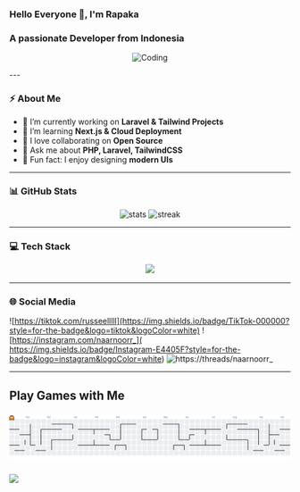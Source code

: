 ### Hello Everyone 👋, I'm Rapaka
<h3>A passionate Developer from Indonesia</h3>

<p align="center">
  <img src="https://raw.githubusercontent.com/abhisheknaiidu/abhisheknaiidu/master/code.gif" alt="Coding" width="300"/>
</p>
---

### ⚡ About Me
- 🔭 I’m currently working on **Laravel & Tailwind Projects**  
- 🌱 I’m learning **Next.js & Cloud Deployment**  
- 👯 I love collaborating on **Open Source**  
- 💬 Ask me about **PHP, Laravel, TailwindCSS**  
- 🎯 Fun fact: I enjoy designing **modern UIs**  

---

### 📊 GitHub Stats
<p align="center">
  <img src="https://github-readme-stats.vercel.app/api?username=Russell2530&show_icons=true&theme=radical" alt="stats" height="165"/>
  <img src="https://streak-stats.demolab.com/?user=Russell2530&theme=radical" alt="streak" height="165"/>
</p>

---

### 💻 Tech Stack
<p align="center">
  <img src="https://skillicons.dev/icons?i=html,css,js,php,laravel,tailwind,react,nodejs,figma,laravel,github,vscode" />
</p>

---


### 🌐 Social Media
![https://tiktok.com/russeelllll](https://img.shields.io/badge/TikTok-000000?style=for-the-badge&logo=tiktok&logoColor=white) ![https://instagram.com/naarnoorr_](    https://img.shields.io/badge/Instagram-E4405F?style=for-the-badge&logo=instagram&logoColor=white) ![https://threads/naarnoorr_](https://img.shields.io/badge/Threads-000000?style=for-the-badge&logo=Threads&logoColor=white)

---

<h2 align="left">Play Games with Me</h2>

###

<picture>
  <source media="(prefers-color-scheme: dark)" srcset="https://raw.githubusercontent.com/Russell2530/Russell2530/output/pacman-contribution-graph-dark.svg">
  <source media="(prefers-color-scheme: light)" srcset="https://raw.githubusercontent.com/Russell2530/Russell2530/output/pacman-contribution-graph.svg">
  <img alt="pacman contribution graph" src="https://raw.githubusercontent.com/Russell2530/Russell2530/output/pacman-contribution-graph.svg">
</picture>

###


###

<!-- Wave animation footer -->
<img src="https://capsule-render.vercel.app/api?type=waving&color=gradient&height=120&section=footer"/>
